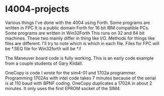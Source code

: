 # I4004-projects
Various things I've done with the 4004 using Forth.
Some programs are written in FPC  It is a public domain Forth for 16 bit IBM compatible PCs.
Some programs are written in Win32Forth  This runs on 32 and 64 bit machines.
These two mainly differ in thing like I/O. Methods for things like files are different.
I'll try to note which is which in each file. Files for FPC will be *.SEQ file for Win32forth will be *.f

The Maneuver board code is fully working. This is an early code example from a couple students of Gary Kildall.

OneCopy is code I wrote for the sim4-01 and 1702a programmer. Programming 1702As with intel code takes 7 minutes because of the serial is at 110 baud with BPNF coding. OneCopy duplicates a 1702A in about 2 minutes. It only uses the first EPROM socket of the SIM4.




